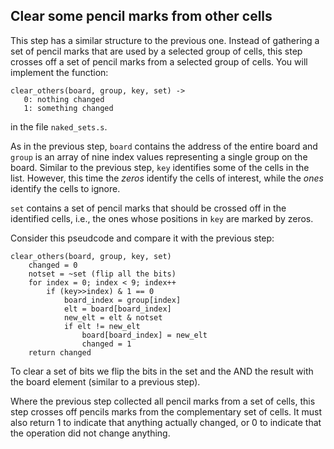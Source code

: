 Clear some pencil marks from other cells
----------------------------------------

This step has a similar structure to the previous one. Instead of
gathering a set of pencil marks that are used by a selected group of
cells, this step crosses off a set of pencil marks from a selected
group of cells. You will implement the function:

    clear_others(board, group, key, set) ->
       0: nothing changed
       1: something changed

in the file `naked_sets.s`.

As in the previous step, `board` contains the address of the entire
board and `group` is an array of nine index values representing a
single group on the board. Similar to the previous step, `key`
identifies some of the cells in the list. However, this time the
*zeros* identify the cells of interest, while the *ones* identify
the cells to ignore.

`set` contains a set of pencil marks that should be crossed off in
the identified cells, i.e., the ones whose positions in `key` are
marked by zeros.

Consider this pseudcode and compare it with the previous step:

    clear_others(board, group, key, set)
        changed = 0
        notset = ~set (flip all the bits)
        for index = 0; index < 9; index++
            if (key>>index) & 1 == 0
                board_index = group[index]
                elt = board[board_index]
                new_elt = elt & notset
                if elt != new_elt
                    board[board_index] = new_elt
                    changed = 1
        return changed

To clear a set of bits we flip the bits in the set and the AND the
result with the board element (similar to a previous step).

Where the previous step collected all pencil marks from a set of
cells, this step crosses off pencils marks from the complementary
set of cells. It must also return 1 to indicate that anything
actually changed, or 0 to indicate that the operation did not change
anything.
